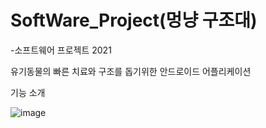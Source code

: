 # SoftWare_Project(멍냥 구조대)
-소프트웨어 프로젝트 2021

유기동물의 빠른 치료와 구조를 돕기위한 안드로이드 어플리케이션

기능 소개

![image](https://user-images.githubusercontent.com/70880034/122856145-44804200-d351-11eb-9cff-afb04c0e75d9.png)
